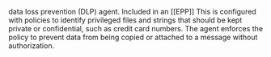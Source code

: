 data loss prevention (DLP) agent.  Included in an [[EPP]] This is configured with policies to identify privileged files and strings that should be kept private or confidential, such as credit card numbers. The agent enforces the policy to prevent data from being copied or attached to a message without authorization.